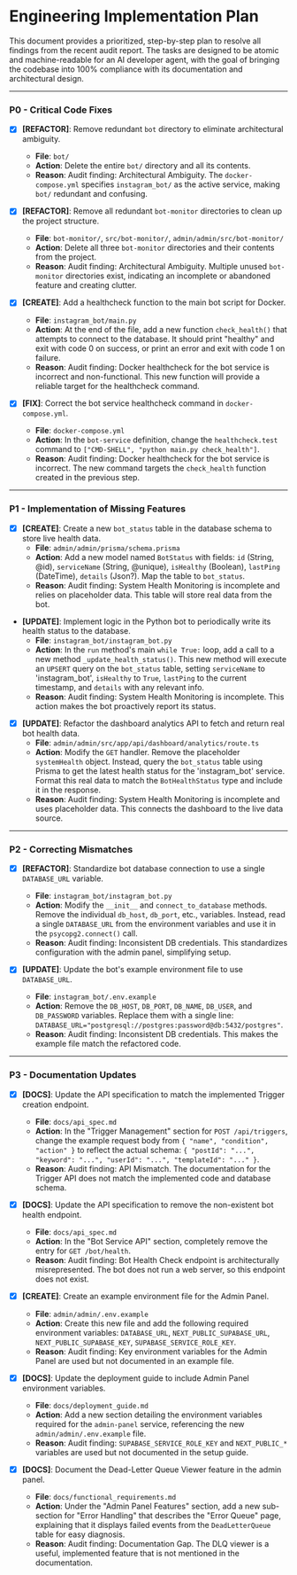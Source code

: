 # Engineering Implementation Plan

This document provides a prioritized, step-by-step plan to resolve all findings from the recent audit report. The tasks are designed to be atomic and machine-readable for an AI developer agent, with the goal of bringing the codebase into 100% compliance with its documentation and architectural design.

---

### **P0 - Critical Code Fixes**

*   [x] **[REFACTOR]**: Remove redundant `bot` directory to eliminate architectural ambiguity.
    -   **File**: `bot/`
    -   **Action**: Delete the entire `bot/` directory and all its contents.
    -   **Reason**: Audit finding: Architectural Ambiguity. The `docker-compose.yml` specifies `instagram_bot/` as the active service, making `bot/` redundant and confusing.

*   [x] **[REFACTOR]**: Remove all redundant `bot-monitor` directories to clean up the project structure.
    -   **File**: `bot-monitor/`, `src/bot-monitor/`, `admin/admin/src/bot-monitor/`
    -   **Action**: Delete all three `bot-monitor` directories and their contents from the project.
    -   **Reason**: Audit finding: Architectural Ambiguity. Multiple unused `bot-monitor` directories exist, indicating an incomplete or abandoned feature and creating clutter.

*   [x] **[CREATE]**: Add a healthcheck function to the main bot script for Docker.
    -   **File**: `instagram_bot/main.py`
    -   **Action**: At the end of the file, add a new function `check_health()` that attempts to connect to the database. It should print "healthy" and exit with code 0 on success, or print an error and exit with code 1 on failure.
    -   **Reason**: Audit finding: Docker healthcheck for the bot service is incorrect and non-functional. This new function will provide a reliable target for the healthcheck command.

*   [x] **[FIX]**: Correct the bot service healthcheck command in `docker-compose.yml`.
    -   **File**: `docker-compose.yml`
    -   **Action**: In the `bot-service` definition, change the `healthcheck.test` command to `["CMD-SHELL", "python main.py check_health"]`.
    -   **Reason**: Audit finding: Docker healthcheck for the bot service is incorrect. The new command targets the `check_health` function created in the previous step.

---

### **P1 - Implementation of Missing Features**

*   [x] **[CREATE]**: Create a new `bot_status` table in the database schema to store live health data.
    -   **File**: `admin/admin/prisma/schema.prisma`
    -   **Action**: Add a new model named `BotStatus` with fields: `id` (String, @id), `serviceName` (String, @unique), `isHealthy` (Boolean), `lastPing` (DateTime), `details` (Json?). Map the table to `bot_status`.
    -   **Reason**: Audit finding: System Health Monitoring is incomplete and relies on placeholder data. This table will store real data from the bot.

*   **[UPDATE]**: Implement logic in the Python bot to periodically write its health status to the database.
    -   **File**: `instagram_bot/instagram_bot.py`
    -   **Action**: In the `run` method's main `while True:` loop, add a call to a new method `_update_health_status()`. This new method will execute an `UPSERT` query on the `bot_status` table, setting `serviceName` to 'instagram_bot', `isHealthy` to `True`, `lastPing` to the current timestamp, and `details` with any relevant info.
    -   **Reason**: Audit finding: System Health Monitoring is incomplete. This action makes the bot proactively report its status.

*   [x] **[UPDATE]**: Refactor the dashboard analytics API to fetch and return real bot health data.
    -   **File**: `admin/admin/src/app/api/dashboard/analytics/route.ts`
    -   **Action**: Modify the `GET` handler. Remove the placeholder `systemHealth` object. Instead, query the `bot_status` table using Prisma to get the latest health status for the 'instagram_bot' service. Format this real data to match the `BotHealthStatus` type and include it in the response.
    -   **Reason**: Audit finding: System Health Monitoring is incomplete and uses placeholder data. This connects the dashboard to the live data source.

---

### **P2 - Correcting Mismatches**

*   [x] **[REFACTOR]**: Standardize bot database connection to use a single `DATABASE_URL` variable.
    -   **File**: `instagram_bot/instagram_bot.py`
    -   **Action**: Modify the `__init__` and `connect_to_database` methods. Remove the individual `db_host`, `db_port`, etc., variables. Instead, read a single `DATABASE_URL` from the environment variables and use it in the `psycopg2.connect()` call.
    -   **Reason**: Audit finding: Inconsistent DB credentials. This standardizes configuration with the admin panel, simplifying setup.

*   [x] **[UPDATE]**: Update the bot's example environment file to use `DATABASE_URL`.
    -   **File**: `instagram_bot/.env.example`
    -   **Action**: Remove the `DB_HOST`, `DB_PORT`, `DB_NAME`, `DB_USER`, and `DB_PASSWORD` variables. Replace them with a single line: `DATABASE_URL="postgresql://postgres:password@db:5432/postgres"`.
    -   **Reason**: Audit finding: Inconsistent DB credentials. This makes the example file match the refactored code.

---

### **P3 - Documentation Updates**

*   [x] **[DOCS]**: Update the API specification to match the implemented Trigger creation endpoint.
    -   **File**: `docs/api_spec.md`
    -   **Action**: In the "Trigger Management" section for `POST /api/triggers`, change the example request body from `{ "name", "condition", "action" }` to reflect the actual schema: `{ "postId": "...", "keyword": "...", "userId": "...", "templateId": "..." }`.
    -   **Reason**: Audit finding: API Mismatch. The documentation for the Trigger API does not match the implemented code and database schema.

*   [x] **[DOCS]**: Update the API specification to remove the non-existent bot health endpoint.
    -   **File**: `docs/api_spec.md`
    -   **Action**: In the "Bot Service API" section, completely remove the entry for `GET /bot/health`.
    -   **Reason**: Audit finding: Bot Health Check endpoint is architecturally misrepresented. The bot does not run a web server, so this endpoint does not exist.

*   [x] **[CREATE]**: Create an example environment file for the Admin Panel.
    -   **File**: `admin/admin/.env.example`
    -   **Action**: Create this new file and add the following required environment variables: `DATABASE_URL`, `NEXT_PUBLIC_SUPABASE_URL`, `NEXT_PUBLIC_SUPABASE_KEY`, `SUPABASE_SERVICE_ROLE_KEY`.
    -   **Reason**: Audit finding: Key environment variables for the Admin Panel are used but not documented in an example file.

*   [x] **[DOCS]**: Update the deployment guide to include Admin Panel environment variables.
    -   **File**: `docs/deployment_guide.md`
    -   **Action**: Add a new section detailing the environment variables required for the `admin-panel` service, referencing the new `admin/admin/.env.example` file.
    -   **Reason**: Audit finding: `SUPABASE_SERVICE_ROLE_KEY` and `NEXT_PUBLIC_*` variables are used but not documented in the setup guide.

*   [x] **[DOCS]**: Document the Dead-Letter Queue Viewer feature in the admin panel.
    -   **File**: `docs/functional_requirements.md`
    -   **Action**: Under the "Admin Panel Features" section, add a new sub-section for "Error Handling" that describes the "Error Queue" page, explaining that it displays failed events from the `DeadLetterQueue` table for easy diagnosis.
    -   **Reason**: Audit finding: Documentation Gap. The DLQ viewer is a useful, implemented feature that is not mentioned in the documentation.